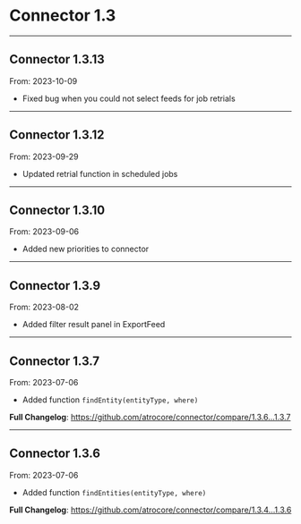 # Connector 1.3


---

## Connector 1.3.13
From: 2023-10-09

* Fixed bug when you could not select feeds for job retrials

---

## Connector 1.3.12
From: 2023-09-29

* Updated retrial function in scheduled jobs

---

## Connector 1.3.10
From: 2023-09-06

* Added new priorities to connector

---

## Connector 1.3.9
From: 2023-08-02

* Added filter result panel in ExportFeed

---

## Connector 1.3.7
From: 2023-07-06

* Added function ```findEntity(entityType, where)```

**Full Changelog**: https://github.com/atrocore/connector/compare/1.3.6...1.3.7

---

## Connector 1.3.6
From: 2023-07-06

* Added function ```findEntities(entityType, where)```

**Full Changelog**: https://github.com/atrocore/connector/compare/1.3.4...1.3.6